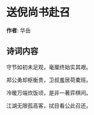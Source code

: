 # 送倪尚书赴召

**作者**: 华岳

## 诗词内容

守节如初未足观，毫厘终始实其艰。

郑公勇却枢衡贵，卫叔羞居荷橐班。

冷暖万端炊饭顷，是非一著弈棋间。

江湖无限孤高客，拭目看公此召还。


